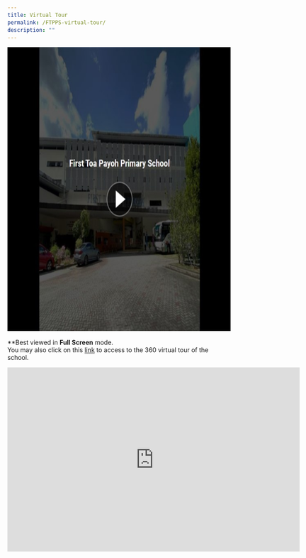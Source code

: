 ```yaml
---
title: Virtual Tour
permalink: /FTPPS-virtual-tour/
description: ""
---
```

<a href="https://kuula.co/share/collection/7Pl6B?logo=0&amp;info=1&amp;fs=1&amp;vr=1&amp;sd=1&amp;thumbs=1">
	<img src="/images/Main/FTPPS%20Virtual%20Tour.jpg" width="100%" height="640"/>
</a>

\*\*Best viewed in&nbsp;**Full Screen**&nbsp;mode.  
You may also click on this&nbsp;[link](https://kuula.co/share/collection/7Pl6B?fs=1&amp;vr=1&amp;zoom=1&amp;sd=1&amp;initload=0&amp;autorotate=0.1&amp;thumbs=-1&amp;info=0&amp;logo=-1)&nbsp;to access to the 360 virtual tour of the school.

<iframe allowfullscreen="" allow="accelerometer; autoplay; clipboard-write; encrypted-media; gyroscope; picture-in-picture" frameborder="0" title="Our Foundation Years" src="https://www.youtube.com/embed/9gzKTOypbQI" height="415" width="660"></iframe>